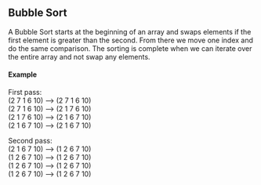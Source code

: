 ## Bubble Sort
A Bubble Sort starts at the beginning of an array and swaps elements if the first element is greater than the second. From there we move one index and do the same comparison. The sorting is complete when we can iterate over the entire array and not swap any elements.

#### Example
First pass:  
(2 7 1 6 10) --> (2 7 1 6 10)  
(2 7 1 6 10) --> (2 1 7 6 10)  
(2 1 7 6 10) --> (2 1 6 7 10)  
(2 1 6 7 10) --> (2 1 6 7 10)  

Second pass:  
(2 1 6 7 10) --> (1 2 6 7 10)   
(1 2 6 7 10) --> (1 2 6 7 10)  
(1 2 6 7 10) --> (1 2 6 7 10)  
(1 2 6 7 10) --> (1 2 6 7 10)  
